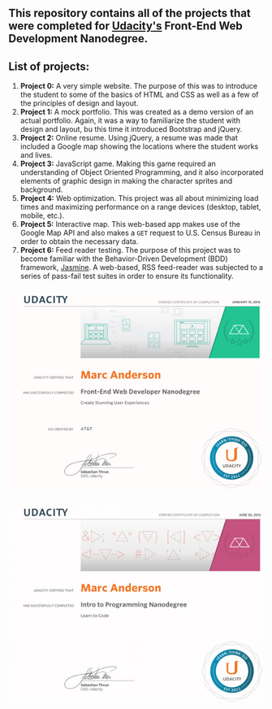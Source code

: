 ## This repository contains all of the projects that were completed for [Udacity's](https://www.udacity.com) Front-End Web Development Nanodegree.

## List of projects:
1. **Project 0:** A very simple website. The purpose of this was to introduce the student to some of the basics of HTML and CSS as well as a few of the principles of design and layout.
2. **Project 1:** A mock portfolio. This was created as a demo version of an actual portfolio. Again, it was a way to familiarize the student with design and layout, bu this time it introduced Bootstrap and jQuery.
3. **Project 2:** Online resume. Using jQuery, a resume was made that included a Google map showing the locations where the student works and lives.
4. **Project 3:** JavaScript game. Making this game required an understanding of Object Oriented Programming, and it also incorporated elements of graphic design in making the character sprites and background.
5. **Project 4:** Web optimization. This project was all about minimizing load times and maximizing performance on a range devices (desktop, tablet, mobile, etc.).
6. **Project 5:** Interactive map. This web-based app makes use of the Google Map API and also makes a `GET` request to U.S. Census Bureau in order to obtain the necessary data.
7. **Project 6:** Feed reader testing. The purpose of this project was to become familiar with the Behavior-Driven Development (BDD) framework, [Jasmine](http://jasmine.github.io/). A web-based, RSS feed-reader was subjected to a series of pass-fail test suites in order to ensure its functionality.

##
![Front End Web Developer Certificate](https://github.com/marc1981/Udacity-FEND/blob/master/FEND.jpg)

##
![Intro to Programming Certificate](https://github.com/marc1981/Udacity-FEND/blob/master/Intro-to-Programming.jpg)
